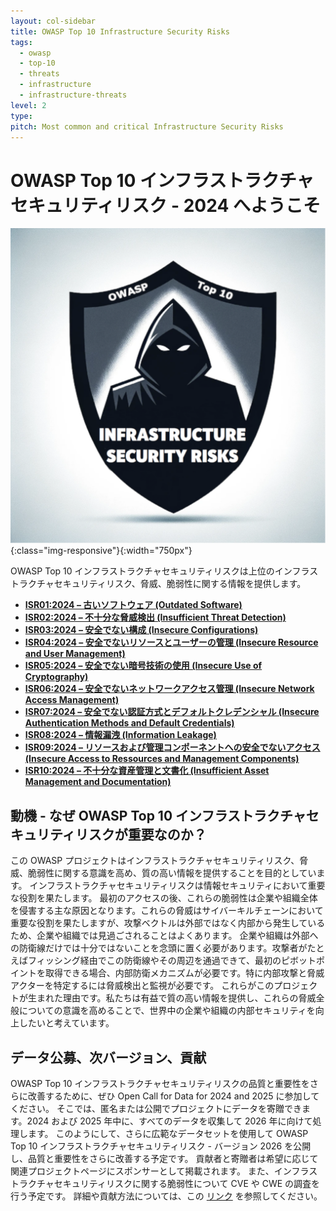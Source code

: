 ```yaml
---
layout: col-sidebar
title: OWASP Top 10 Infrastructure Security Risks
tags:
  - owasp
  - top-10
  - threats
  - infrastructure
  - infrastructure-threats
level: 2
type:
pitch: Most common and critical Infrastructure Security Risks
---
```


# OWASP Top 10 インフラストラクチャセキュリティリスク - 2024 へようこそ

![OWASP Top 10 Infrastructure Security Risks Logo](./assets/images/logo.png){:class="img-responsive"}{:width="750px"}

OWASP Top 10 インフラストラクチャセキュリティリスクは上位のインフラストラクチャセキュリティリスク、脅威、脆弱性に関する情報を提供します。

- [**ISR01:2024 – 古いソフトウェア (Outdated Software)**](./docs/2024/ISR01_2024-Outdated_Software.md)
- [**ISR02:2024 – 不十分な脅威検出 (Insufficient Threat Detection)**](./docs/2024/ISR02_2024-Insufficient_Threat_Detection.md)
- [**ISR03:2024 – 安全でない構成 (Insecure Configurations)**](./docs/2024/ISR03_2024-Insecure_Configurations.md)
- [**ISR04:2024 – 安全でないリソースとユーザーの管理 (Insecure Resource and User Management)**](./docs/2024/ISR04_2024-Insecure_Resource_and_User_Management.md)
- [**ISR05:2024 – 安全でない暗号技術の使用 (Insecure Use of Cryptography)**](./docs/2024/ISR05_2024-Insecure_Use_of_Cryptography.md)
- [**ISR06:2024 – 安全でないネットワークアクセス管理 (Insecure Network Access Management)**](./docs/2024/ISR06_2024-Insecure_Network_Access_Management.md)
- [**ISR07:2024 – 安全でない認証方式とデフォルトクレデンシャル (Insecure Authentication Methods and Default Credentials)**](./docs/2024/ISR07_2024-Insecure_Authentication_Methods_and_Default_Credentials.md)
- [**ISR08:2024 – 情報漏洩 (Information Leakage)**](./docs/2024/ISR08_2024-Information_Leakage.md)
- [**ISR09:2024 – リソースおよび管理コンポーネントへの安全でないアクセス (Insecure Access to Ressources and Management Components)**](./docs/2024/ISR09_2024-Insecure_Access_to_Resources_and_Management_Components.md)
- [**ISR10:2024 – 不十分な資産管理と文書化 (Insufficient Asset Management and Documentation)**](./docs/2024/ISR10_2024-Insufficient_Asset_Management_and_Documentation.md)

## 動機 - なぜ OWASP Top 10 インフラストラクチャセキュリティリスクが重要なのか？

この OWASP プロジェクトはインフラストラクチャセキュリティリスク、脅威、脆弱性に関する意識を高め、質の高い情報を提供することを目的としています。
インフラストラクチャセキュリティリスクは情報セキュリティにおいて重要な役割を果たします。
最初のアクセスの後、これらの脆弱性は企業や組織全体を侵害する主な原因となります。これらの脅威はサイバーキルチェーンにおいて重要な役割を果たしますが、攻撃ベクトルは外部ではなく内部から発生しているため、企業や組織では見過ごされることはよくあります。
企業や組織は外部への防衛線だけでは十分ではないことを念頭に置く必要があります。攻撃者がたとえばフィッシング経由でこの防衛線やその周辺を通過できて、最初のピボットポイントを取得できる場合、内部防衛メカニズムが必要です。特に内部攻撃と脅威アクターを特定するには脅威検出と監視が必要です。
これらがこのプロジェクトが生まれた理由です。私たちは有益で質の高い情報を提供し、これらの脅威全般についての意識を高めることで、世界中の企業や組織の内部セキュリティを向上したいと考えています。

## データ公募、次バージョン、貢献

OWASP Top 10 インフラストラクチャセキュリティリスクの品質と重要性をさらに改善するために、ぜひ Open Call for Data for 2024 and 2025 に参加してください。
そこでは、匿名または公開でプロジェクトにデータを寄贈できます。2024 および 2025 年中に、すべてのデータを収集して 2026 年に向けて処理します。
このようにして、さらに広範なデータセットを使用して OWASP Top 10 インフラストラクチャセキュリティリスク - バージョン 2026 を公開し、品質と重要性をさらに改善する予定です。
貢献者と寄贈者は希望に応じて関連プロジェクトページにスポンサーとして掲載されます。
また、インフラストラクチャセキュリティリスクに関する脆弱性について CVE や CWE の調査を行う予定です。
詳細や貢献方法については、この [リンク](https://github.com/OWASP/www-project-top-10-infrastructure-security-risks/tree/main/docs/2024/ISR_2024-Open_Call_for_Data.md) を参照してください。
